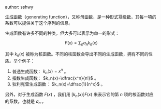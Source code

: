 author: sshwy

生成函数（generating function），又称母函数，是一种形式幂级数，其每一项的系数可以提供关于这个序列的信息。

生成函数有许多不同的种类，但大多可以表示为单一的形式：

$$
F(x)=\sum_n a_nk_n(x)
$$

其中 $k_n(x)$ 被称为核函数。不同的核函数会导出不同的生成函数，拥有不同的性质。举个例子：

1.  普通生成函数： $k_n(x)=x^n$ 。
2.  指数生成函数： $k_n(x)=\dfrac{x^n}{n!}$ 。
3.  狄利克雷生成函数： $k_n(x)=\dfrac{1}{n^x}$ 。

另外，对于生成函数 $F(x)$ ，我们用 $[k_n(x)]F(x)$ 来表示它的第 $n$ 项的核函数对应的系数，也就是 $a_n$ 。

